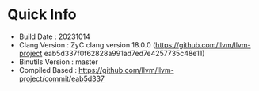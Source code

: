 # Quick Info
* Build Date : 20231014
* Clang Version : ZyC clang version 18.0.0 (https://github.com/llvm/llvm-project eab5d337f0f62828a991ad7ed7e4257735c48e11)
* Binutils Version : master
* Compiled Based : https://github.com/llvm/llvm-project/commit/eab5d337

